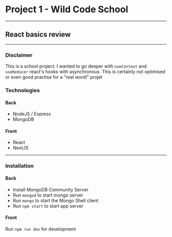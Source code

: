 # Project 1 - Wild Code School

---

## React basics review

---

### Disclaimer

This is a school project. I wanted to go deeper with `useContext` and `useReducer` react's hooks with asynchronous. This is certainly not optimised or even good practise for a "real wordl" projet

### Technologies

#### Back

- NodeJS / Express
- MongoDB

#### Front

- React
- NextJS

---

### Installation

#### Back

- Install MongoDB Community Server
- Run `mongod` to start mongo server
- Run `mongo` to start the Mongo Shell client
- Run `npm start` to start app server

#### Front

Run `npm run dev` for development
